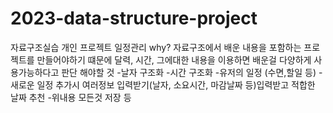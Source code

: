# 2023-data-structure-project
자료구조실습 개인 프로젝트
일정관리 why? 자료구조에서 배운 내용을 포함하는 프로젝트를 만들어야하기 떄문에 달력, 시간, 그에대한 내용을 이용하면 배운걸 다양하게 사용가능하다고 판단
해야할 것
-날자 구조화
-시간 구조화
-유저의 일정 (수면,할일 등)
-새로운 일정 추가시 여러정보 입력받기(날자, 소요시간, 마감날짜 등)입력받고 적합한 날짜 추천
-위내용 모든것 저장 등
